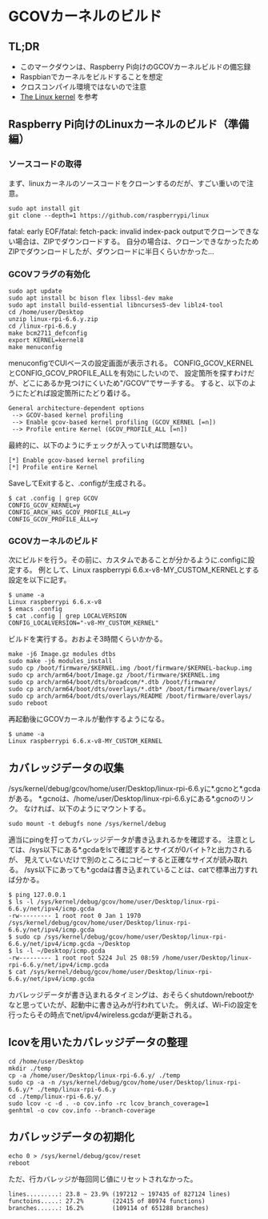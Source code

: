 # GCOVカーネルのビルド

## TL;DR
- このマークダウンは、Raspberry Pi向けのGCOVカーネルビルドの備忘録
- Raspbianでカーネルをビルドすることを想定
- クロスコンパイル環境ではないので注意
-  [The Linux kernel](https://www.raspberrypi.com/documentation/computers/linux_kernel.html) を参考
    
## Raspberry Pi向けのLinuxカーネルのビルド（準備編）
### ソースコードの取得
まず、linuxカーネルのソースコードをクローンするのだが、すごい重いので注意。
```
sudo apt install git
git clone --depth=1 https://github.com/raspberrypi/linux
```
fatal: early EOF/fatal: fetch-pack: invalid index-pack outputでクローンできない場合は、ZIPでダウンロードする。
自分の場合は、クローンできなかったためZIPでダウンロードしたが、ダウンロードに半日くらいかかった...

### GCOVフラグの有効化

```
sudo apt update
sudo apt install bc bison flex libssl-dev make
sudo apt install build-essential libncurses5-dev liblz4-tool
cd /home/user/Desktop
unzip linux-rpi-6.6.y.zip
cd /linux-rpi-6.6.y
make bcm2711_defconfig
export KERNEL=kernel8
make menuconfig
```
menuconfigでCUIベースの設定画面が表示される。
CONFIG_GCOV_KERNELとCONFIG_GCOV_PROFILE_ALLを有効にしたいので、
設定箇所を探すわけだが、どこにあるか見つけにくいため"/GCOV"でサーチする。
すると、以下のようにたどれば設定箇所にたどり着ける。

```
General architecture-dependent options
 --> GCOV-based kernel profiling
 --> Enable gcov-based kernel profiling (GCOV_KERNEL [=n])
 --> Profile entire Kernel (GCOV_PROFILE_ALL [=n])
```

最終的に、以下のようにチェックが入っていれば問題ない。
```
[*] Enable gcov-based kernel profiling
[*] Profile entire Kernel
```

SaveしてExitすると、.configが生成される。
```
$ cat .config | grep GCOV
CONFIG_GCOV_KERNEL=y
CONFIG_ARCH_HAS_GCOV_PROFILE_ALL=y
CONFIG_GCOV_PROFILE_ALL=y
```

### GCOVカーネルのビルド
次にビルドを行う。その前に、カスタムであることが分かるように.configに設定する。
例として、Linux raspberrypi 6.6.x-v8-MY_CUSTOM_KERNELとする設定を以下に記す。
```
$ uname -a
Linux raspberrypi 6.6.x-v8
$ emacs .config
$ cat .config | grep LOCALVERSION 
CONFIG_LOCALVERSION="-v8-MY_CUSTOM_KERNEL"
```
ビルドを実行する。おおよそ3時間くらいかかる。
```
make -j6 Image.gz modules dtbs
sudo make -j6 modules_install
sudo cp /boot/firmware/$KERNEL.img /boot/firmware/$KERNEL-backup.img
sudo cp arch/arm64/boot/Image.gz /boot/firmware/$KERNEL.img
sudo cp arch/arm64/boot/dts/broadcom/*.dtb /boot/firmware/
sudo cp arch/arm64/boot/dts/overlays/*.dtb* /boot/firmware/overlays/
sudo cp arch/arm64/boot/dts/overlays/README /boot/firmware/overlays/
sudo reboot
```
再起動後にGCOVカーネルが動作するようになる。
```
$ uname -a
Linux raspberrypi 6.6.x-v8-MY_CUSTOM_KERNEL
```

## カバレッジデータの収集
/sys/kernel/debug/gcov/home/user/Desktop/linux-rpi-6.6.yに*.gcnoと*.gcdaがある。
*.gcnoは、/home/user/Desktop/linux-rpi-6.6.yにある\*.gcnoのリンク。
なければ、以下のようにマウントする。
```
sudo mount -t debugfs none /sys/kernel/debug
```

適当にpingを打ってカバレッジデータが書き込まれるかを確認する。
注意としては、/sys以下にある*.gcdaをlsで確認するとサイズが0バイト?と出力されるが、
見えていないだけで別のところにコピーすると正確なサイズが読み取れる。
/sys以下にあっても*.gcdaは書き込まれていることは、catで標準出力すれば分かる。
```
$ ping 127.0.0.1
$ ls -l /sys/kernel/debug/gcov/home/user/Desktop/linux-rpi-6.6.y/net/ipv4/icmp.gcda
-rw--------- 1 root root 0 Jan 1 1970 /sys/kernel/debug/gcov/home/user/Desktop/linux-rpi-6.6.y/net/ipv4/icmp.gcda
$ sudo cp /sys/kernel/debug/gcov/home/user/Desktop/linux-rpi-6.6.y/net/ipv4/icmp.gcda ~/Desktop
$ ls -l ~/Desktop/icmp.gcda
-rw--------- 1 root root 5224 Jul 25 08:59 /home/user/Desktop/linux-rpi-6.6.y/net/ipv4/icmp.gcda
$ cat /sys/kernel/debug/gcov/home/user/Desktop/linux-rpi-6.6.y/net/ipv4/icmp.gcda
```
カバレッジデータが書き込まれるタイミングは、おそらくshutdown/rebootかなと思っていたが、起動中に書き込みが行われていた。
例えば、Wi-Fiの設定を行ったらその時点でnet/ipv4/wireless.gcdaが更新される。

## lcovを用いたカバレッジデータの整理
```
cd /home/user/Desktop
mkdir ./temp
cp -a /home/user/Desktop/linux-rpi-6.6.y/ ./temp
sudo cp -a -n /sys/kernel/debug/gcov/home/user/Desktop/linux-rpi-6.6.y/* ./temp/linux-rpi-6.6.y
cd ./temp/linux-rpi-6.6.y/
sudo lcov -c -d . -o cov.info -rc lcov_branch_coverage=1
genhtml -o cov cov.info --branch-coverage
```

## カバレッジデータの初期化
```
echo 0 > /sys/kernel/debug/gcov/reset
reboot
```
ただ、行カバレッジが毎回同じ値にリセットされなかった。

```
lines.........: 23.8 ~ 23.9% (197212 ~ 197435 of 827124 lines)
functoins.....: 27.2%        (22415 of 80974 functions)
branches......: 16.2%        (109114 of 651288 branches)
```

